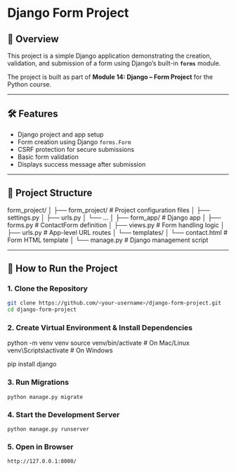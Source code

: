 # Django Form Project

## 📌 Overview
This project is a simple Django application demonstrating the creation, validation, and submission of a form using Django’s built-in **`forms`** module.

The project is built as part of **Module 14: Django – Form Project** for the Python course.

---

## 🛠 Features
- Django project and app setup
- Form creation using Django `forms.Form`
- CSRF protection for secure submissions
- Basic form validation
- Displays success message after submission

---

## 📂 Project Structure

form_project/
│
├── form_project/ # Project configuration files
│ ├── settings.py
│ ├── urls.py
│ └── ...
│
├── form_app/ # Django app
│ ├── forms.py # ContactForm definition
│ ├── views.py # Form handling logic
│ ├── urls.py # App-level URL routes
│ └── templates/
│ └── contact.html # Form HTML template
│
└── manage.py # Django management script


---

## 🚀 How to Run the Project

### 1. Clone the Repository
```bash
git clone https://github.com/<your-username>/django-form-project.git
cd django-form-project
```
### 2. Create Virtual Environment & Install Dependencies

python -m venv venv
source venv/bin/activate    # On Mac/Linux
venv\Scripts\activate       # On Windows

pip install django

### 3. Run Migrations
```
python manage.py migrate
```
### 4. Start the Development Server
```
python manage.py runserver
```

### 5. Open in Browser
```
http://127.0.0.1:8000/
```








